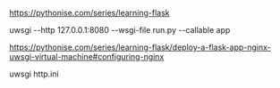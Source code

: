 https://pythonise.com/series/learning-flask

uwsgi --http 127.0.0.1:8080 --wsgi-file run.py --callable app

https://pythonise.com/series/learning-flask/deploy-a-flask-app-nginx-uwsgi-virtual-machine#configuring-nginx

uwsgi http.ini